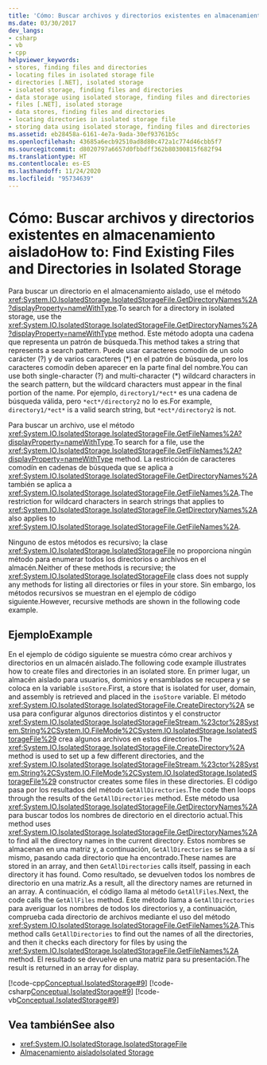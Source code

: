 ```yaml
---
title: 'Cómo: Buscar archivos y directorios existentes en almacenamiento aislado'
ms.date: 03/30/2017
dev_langs:
- csharp
- vb
- cpp
helpviewer_keywords:
- stores, finding files and directories
- locating files in isolated storage file
- directories [.NET], isolated storage
- isolated storage, finding files and directories
- data storage using isolated storage, finding files and directories
- files [.NET], isolated storage
- data stores, finding files and directories
- locating directories in isolated storage file
- storing data using isolated storage, finding files and directories
ms.assetid: eb28458a-6161-4e7a-9ada-30ef93761b5c
ms.openlocfilehash: 43685a6ecb92510ad8d80c472a1c774d46cbb5f7
ms.sourcegitcommit: d8020797a6657d0fbbdff362b80300815f682f94
ms.translationtype: HT
ms.contentlocale: es-ES
ms.lasthandoff: 11/24/2020
ms.locfileid: "95734639"
---
```

# <a name="how-to-find-existing-files-and-directories-in-isolated-storage"></a><span data-ttu-id="08191-102">Cómo: Buscar archivos y directorios existentes en almacenamiento aislado</span><span class="sxs-lookup"><span data-stu-id="08191-102">How to: Find Existing Files and Directories in Isolated Storage</span></span>

<span data-ttu-id="08191-103">Para buscar un directorio en el almacenamiento aislado, use el método <xref:System.IO.IsolatedStorage.IsolatedStorageFile.GetDirectoryNames%2A?displayProperty=nameWithType>.</span><span class="sxs-lookup"><span data-stu-id="08191-103">To search for a directory in isolated storage, use the <xref:System.IO.IsolatedStorage.IsolatedStorageFile.GetDirectoryNames%2A?displayProperty=nameWithType> method.</span></span> <span data-ttu-id="08191-104">Este método adopta una cadena que representa un patrón de búsqueda.</span><span class="sxs-lookup"><span data-stu-id="08191-104">This method takes a string that represents a search pattern.</span></span> <span data-ttu-id="08191-105">Puede usar caracteres comodín de un solo carácter (?) y de varios caracteres (\*) en el patrón de búsqueda, pero los caracteres comodín deben aparecer en la parte final del nombre.</span><span class="sxs-lookup"><span data-stu-id="08191-105">You can use both single-character (?) and multi-character (\*) wildcard characters in the search pattern, but the wildcard characters must appear in the final portion of the name.</span></span> <span data-ttu-id="08191-106">Por ejemplo, `directory1/*ect*` es una cadena de búsqueda válida, pero `*ect*/directory2` no lo es.</span><span class="sxs-lookup"><span data-stu-id="08191-106">For example, `directory1/*ect*` is a valid search string, but `*ect*/directory2` is not.</span></span>  
  
 <span data-ttu-id="08191-107">Para buscar un archivo, use el método <xref:System.IO.IsolatedStorage.IsolatedStorageFile.GetFileNames%2A?displayProperty=nameWithType>.</span><span class="sxs-lookup"><span data-stu-id="08191-107">To search for a file, use the <xref:System.IO.IsolatedStorage.IsolatedStorageFile.GetFileNames%2A?displayProperty=nameWithType> method.</span></span> <span data-ttu-id="08191-108">La restricción de caracteres comodín en cadenas de búsqueda que se aplica a <xref:System.IO.IsolatedStorage.IsolatedStorageFile.GetDirectoryNames%2A> también se aplica a <xref:System.IO.IsolatedStorage.IsolatedStorageFile.GetFileNames%2A>.</span><span class="sxs-lookup"><span data-stu-id="08191-108">The restriction for wildcard characters in search strings that applies to <xref:System.IO.IsolatedStorage.IsolatedStorageFile.GetDirectoryNames%2A> also applies to <xref:System.IO.IsolatedStorage.IsolatedStorageFile.GetFileNames%2A>.</span></span>  
  
 <span data-ttu-id="08191-109">Ninguno de estos métodos es recursivo; la clase <xref:System.IO.IsolatedStorage.IsolatedStorageFile> no proporciona ningún método para enumerar todos los directorios o archivos en el almacén.</span><span class="sxs-lookup"><span data-stu-id="08191-109">Neither of these methods is recursive; the <xref:System.IO.IsolatedStorage.IsolatedStorageFile> class does not supply any methods for listing all directories or files in your store.</span></span> <span data-ttu-id="08191-110">Sin embargo, los métodos recursivos se muestran en el ejemplo de código siguiente.</span><span class="sxs-lookup"><span data-stu-id="08191-110">However, recursive methods are shown in the following code example.</span></span>  
  
## <a name="example"></a><span data-ttu-id="08191-111">Ejemplo</span><span class="sxs-lookup"><span data-stu-id="08191-111">Example</span></span>  

 <span data-ttu-id="08191-112">En el ejemplo de código siguiente se muestra cómo crear archivos y directorios en un almacén aislado.</span><span class="sxs-lookup"><span data-stu-id="08191-112">The following code example illustrates how to create files and directories in an isolated store.</span></span> <span data-ttu-id="08191-113">En primer lugar, un almacén aislado para usuarios, dominios y ensamblados se recupera y se coloca en la variable `isoStore`.</span><span class="sxs-lookup"><span data-stu-id="08191-113">First, a store that is isolated for user, domain, and assembly is retrieved and placed in the `isoStore` variable.</span></span> <span data-ttu-id="08191-114">El método <xref:System.IO.IsolatedStorage.IsolatedStorageFile.CreateDirectory%2A> se usa para configurar algunos directorios distintos y el constructor <xref:System.IO.IsolatedStorage.IsolatedStorageFileStream.%23ctor%28System.String%2CSystem.IO.FileMode%2CSystem.IO.IsolatedStorage.IsolatedStorageFile%29> crea algunos archivos en estos directorios.</span><span class="sxs-lookup"><span data-stu-id="08191-114">The <xref:System.IO.IsolatedStorage.IsolatedStorageFile.CreateDirectory%2A> method is used to set up a few different directories, and the <xref:System.IO.IsolatedStorage.IsolatedStorageFileStream.%23ctor%28System.String%2CSystem.IO.FileMode%2CSystem.IO.IsolatedStorage.IsolatedStorageFile%29> constructor creates some files in these directories.</span></span> <span data-ttu-id="08191-115">El código pasa por los resultados del método `GetAllDirectories`.</span><span class="sxs-lookup"><span data-stu-id="08191-115">The code then loops through the results of the `GetAllDirectories` method.</span></span> <span data-ttu-id="08191-116">Este método usa <xref:System.IO.IsolatedStorage.IsolatedStorageFile.GetDirectoryNames%2A> para buscar todos los nombres de directorio en el directorio actual.</span><span class="sxs-lookup"><span data-stu-id="08191-116">This method uses <xref:System.IO.IsolatedStorage.IsolatedStorageFile.GetDirectoryNames%2A> to find all the directory names in the current directory.</span></span> <span data-ttu-id="08191-117">Estos nombres se almacenan en una matriz y, a continuación, `GetAllDirectories` se llama a sí mismo, pasando cada directorio que ha encontrado.</span><span class="sxs-lookup"><span data-stu-id="08191-117">These names are stored in an array, and then `GetAllDirectories` calls itself, passing in each directory it has found.</span></span> <span data-ttu-id="08191-118">Como resultado, se devuelven todos los nombres de directorio en una matriz.</span><span class="sxs-lookup"><span data-stu-id="08191-118">As a result, all the directory names are returned in an array.</span></span> <span data-ttu-id="08191-119">A continuación, el código llama al método `GetAllFiles`.</span><span class="sxs-lookup"><span data-stu-id="08191-119">Next, the code calls the `GetAllFiles` method.</span></span> <span data-ttu-id="08191-120">Este método llama a `GetAllDirectories` para averiguar los nombres de todos los directorios y, a continuación, comprueba cada directorio de archivos mediante el uso del método <xref:System.IO.IsolatedStorage.IsolatedStorageFile.GetFileNames%2A>.</span><span class="sxs-lookup"><span data-stu-id="08191-120">This method calls `GetAllDirectories` to find out the names of all the directories, and then it checks each directory for files by using the <xref:System.IO.IsolatedStorage.IsolatedStorageFile.GetFileNames%2A> method.</span></span> <span data-ttu-id="08191-121">El resultado se devuelve en una matriz para su presentación.</span><span class="sxs-lookup"><span data-stu-id="08191-121">The result is returned in an array for display.</span></span>  
  
 [!code-cpp[Conceptual.IsolatedStorage#9](../../../samples/snippets/cpp/VS_Snippets_CLR/conceptual.isolatedstorage/cpp/source8.cpp#9)]
 [!code-csharp[Conceptual.IsolatedStorage#9](../../../samples/snippets/csharp/VS_Snippets_CLR/conceptual.isolatedstorage/cs/source8.cs#9)]
 [!code-vb[Conceptual.IsolatedStorage#9](../../../samples/snippets/visualbasic/VS_Snippets_CLR/conceptual.isolatedstorage/vb/source8.vb#9)]  
  
## <a name="see-also"></a><span data-ttu-id="08191-122">Vea también</span><span class="sxs-lookup"><span data-stu-id="08191-122">See also</span></span>

- <xref:System.IO.IsolatedStorage.IsolatedStorageFile>
- [<span data-ttu-id="08191-123">Almacenamiento aislado</span><span class="sxs-lookup"><span data-stu-id="08191-123">Isolated Storage</span></span>](isolated-storage.md)
